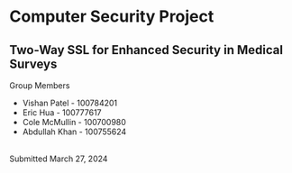 # Computer Security Project
## Two-Way SSL for Enhanced Security in Medical Surveys 

Group Members
- Vishan Patel - 100784201
- Eric Hua - 100777617
- Cole McMullin - 100700980
- Abdullah Khan - 100755624
</br>
Submitted March 27, 2024
